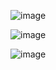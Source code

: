![image](https://user-images.githubusercontent.com/90271486/198343576-9e1096a3-b50f-47d0-9eb5-67a67a634b3a.png)

![image](https://user-images.githubusercontent.com/90271486/198343477-4015dfe0-b7ec-46a1-9ae4-6429a1dcbaf8.png)

![image](https://user-images.githubusercontent.com/90271486/198343398-52a6c922-b1f3-465b-838d-1b1563499a60.png)
